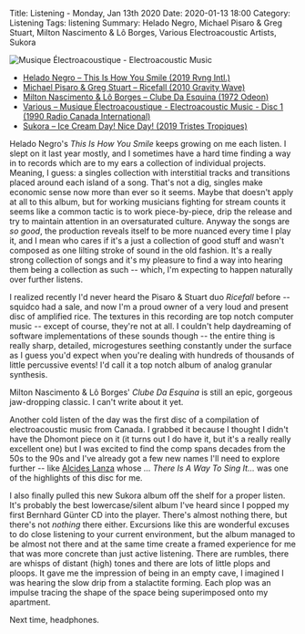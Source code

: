 Title: Listening - Monday, Jan 13th 2020
Date: 2020-01-13 18:00
Category: Listening
Tags: listening
Summary: Helado Negro, Michael Pisaro & Greg Stuart, Milton Nascimento & Lô Borges, Various Electroacoustic Artists, Sukora


![Musique Électroacoustique - Electroacoustic Music](/images/radiocanada.jpg)

- [Helado Negro – This Is How You Smile (2019 Rvng Intl.)](https://www.discogs.com/Helado-Negro-This-Is-How-You-Smile/master/1516974)
- [Michael Pisaro & Greg Stuart – Ricefall (2010 Gravity Wave)](https://www.discogs.com/Michael-Pisaro-Greg-Stuart-Ricefall-2/release/2570857)
- [Milton Nascimento & Lô Borges – Clube Da Esquina (1972 Odeon)](https://www.discogs.com/Milton-Nascimento-L%C3%B4-Borges-Clube-Da-Esquina/master/167258)
- [Various – Musique Électroacoustique - Electroacoustic Music - Disc 1 (1990 Radio Canada International)](https://www.discogs.com/Various-Musique-%C3%89lectroacoustique-Electroacoustic-Music/release/906249)
- [Sukora – Ice Cream Day! Nice Day! (2019 Tristes Tropiques)](https://www.discogs.com/Sukora-Ice-Cream-Day-Nice-Day/release/13847056)


Helado Negro's _This Is How You Smile_ keeps growing on me each listen. I slept on it last year mostly, and I sometimes have a hard time finding a way in 
to records which are to my ears a collection of individual projects. Meaning, I guess: a singles collection 
with interstitial tracks and transitions placed around each island of a song. That's not a dig, singles make economic sense now more than ever so it seems. 
Maybe that doesn't apply at all to this album, but for working musicians fighting for stream counts it seems like 
a common tactic is to work piece-by-piece, drip the release and try to maintain attention in an oversaturated culture. Anyway the songs are _so good_, the production 
reveals itself to be more nuanced every time I play it, and I mean who cares if it's a just a collection of good stuff and wasn't composed as one lilting stroke 
of sound in the old fashion. It's a really strong collection of songs and it's my pleasure to find a way into hearing them being a collection as such -- which, I'm 
expecting to happen naturally over further listens.

I realized recently I'd never heard the Pisaro & Stuart duo _Ricefall_ before -- squidco had a sale, and now I'm a proud owner of 
a very loud and present disc of amplified rice. The textures in this recording are top notch computer music -- except of course, they're not at all. 
I couldn't help daydreaming of software implementations of these sounds though -- the entire thing is really sharp, detailed, microgestures seething 
constantly under the surface as I guess you'd expect when you're dealing with hundreds of thousands of little percussive events! I'd call it a top notch 
album of analog granular synthesis.

Milton Nascimento & Lô Borges' _Clube Da Esquina_ is still an epic, gorgeous jaw-dropping classic. I can't write about it yet.

Another cold listen of the day was the first disc of a compilation of electroacoustic music from Canada. I grabbed it because I thought I didn't have 
the Dhomont piece on it (it turns out I do have it, but it's a really really excellent one) but I was excited to find the comp spans decades from the 50s 
to the 90s and I've already got a few new names I'll need to explore further -- like [Alcides Lanza](https://www.discogs.com/artist/750087-Alcides-Lanza) 
whose _… There Is A Way To Sing It…_ was one of the highlights of this disc for me.

I also finally pulled this new Sukora album off the shelf for a proper listen. It's probably the best lowercase/silent album I've heard since I popped my first 
Bernhard Günter CD into the player. There's almost nothing there, but there's not _nothing_ there either. Excursions like this are wonderful excuses to do 
close listening to your current environment, but the album managed to be almost not there and at the same time create a framed experience for me that was 
more concrete than just active listening. There are rumbles, there are whisps of distant (high) tones and there are lots of little plops and ploops. It 
gave me the impression of being in an empty cave, I imagined I was hearing the slow drip from a stalactite forming. Each plop was an impulse tracing the 
shape of the space being superimposed onto my apartment.

Next time, headphones.



